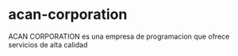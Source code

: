 # acan-corporation
ACAN CORPORATION es una empresa de programacion que ofrece servicios de alta calidad 
